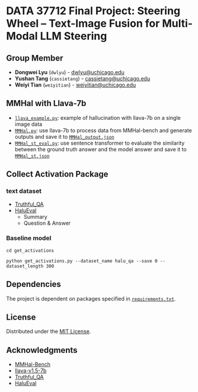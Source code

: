 # DATA 37712 Final Project: Steering Wheel – Text-Image Fusion for Multi-Modal LLM Steering

## Group Member
- **Dongwei Lyu** (`dwlyu`) - [dwlyu@uchicago.edu](mailto:dwlyu@uchicago.edu)
- **Yushan Tang** (`cassietang`) - [cassietang@uchicago.edu](mailto:cassietang@uchicago.edu)
- **Weiyi Tian** (`weiyitian`) - [weiyitian@uchicago.edu](mailto:weiyitian@uchicago.edu)

## MMHal with Llava-7b

* [`llava_example.py`](./MMHal/llava_example.py): example of hallucination with llava-7b on a single image data
* [`MMHal.py`](./MMHal/MMHal.py): use llava-7b to process data from MMHal-bench and generate outputs and save it to [`MMHal_output.json`](./MMHal/output/MMHal_output.json)
* [`MMHal_st_eval.py`](./MMHal/MMHal_st_eval.py): use sentence transformer to evaluate the similarity between the ground truth answer and the model answer and save it to [`MMHal_st.json`](./MMHal/output/MMHal_st.json)

## Collect Activation Package
### text dataset
- [Truthful_QA](https://huggingface.co/datasets/truthfulqa/truthful_qa)
- [HaluEval](https://github.com/RUCAIBox/HaluEval/tree/main/data)
    - Summary
    - Question & Answer
### Baseline model
```
cd get_activations

python get_activations.py --dataset_name halu_qa --save 0 --dataset_length 300
```


## Dependencies
The project is dependent on packages specified in [`requirements.txt`](./requirements.txt).

## License
Distributed under the [MIT License](/LICENSE).

## Acknowledgments
* [MMHal-Bench](https://huggingface.co/datasets/Shengcao1006/MMHal-Bench)
* [llava-v1.5-7b](https://github.com/haotian-liu/LLaVA/tree/main)
* [Truthful_QA](https://huggingface.co/datasets/truthfulqa/truthful_qa)
* [HaluEval](https://github.com/RUCAIBox/HaluEval/tree/main/data)